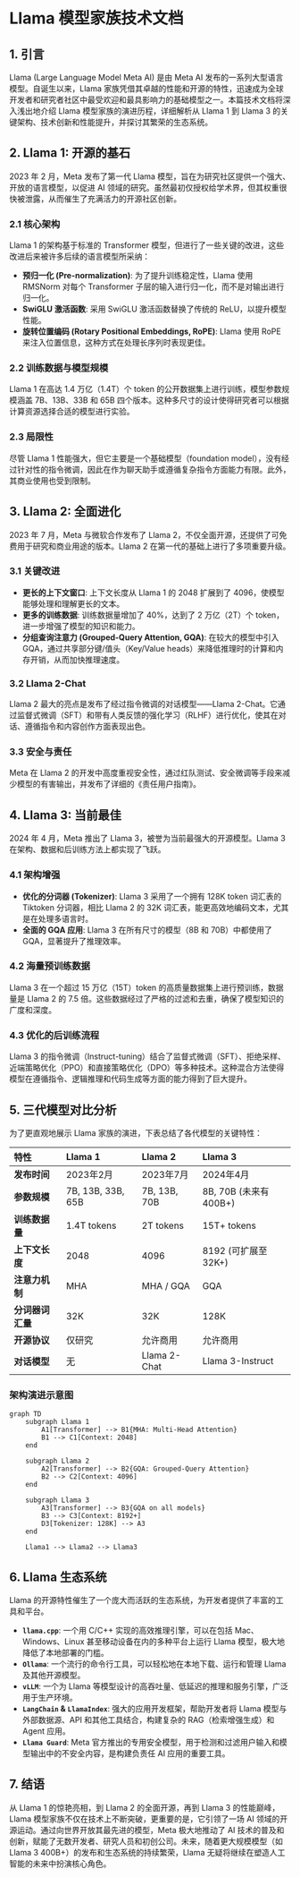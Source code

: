 # Llama 模型家族技术文档

## 1. 引言

Llama (Large Language Model Meta AI) 是由 Meta AI 发布的一系列大型语言模型。自诞生以来，Llama 家族凭借其卓越的性能和开源的特性，迅速成为全球开发者和研究者社区中最受欢迎和最具影响力的基础模型之一。本篇技术文档将深入浅出地介绍 Llama 模型家族的演进历程，详细解析从 Llama 1 到 Llama 3 的关键架构、技术创新和性能提升，并探讨其繁荣的生态系统。

## 2. Llama 1: 开源的基石

2023 年 2 月，Meta 发布了第一代 Llama 模型，旨在为研究社区提供一个强大、开放的语言模型，以促进 AI 领域的研究。虽然最初仅授权给学术界，但其权重很快被泄露，从而催生了充满活力的开源社区创新。

### 2.1 核心架构

Llama 1 的架构基于标准的 Transformer 模型，但进行了一些关键的改进，这些改进后来被许多后续的语言模型所采纳：

- **预归一化 (Pre-normalization)**: 为了提升训练稳定性，Llama 使用 RMSNorm 对每个 Transformer 子层的输入进行归一化，而不是对输出进行归一化。
- **SwiGLU 激活函数**: 采用 SwiGLU 激活函数替换了传统的 ReLU，以提升模型性能。
- **旋转位置编码 (Rotary Positional Embeddings, RoPE)**: Llama 使用 RoPE 来注入位置信息，这种方式在处理长序列时表现更佳。

### 2.2 训练数据与模型规模

Llama 1 在高达 1.4 万亿（1.4T）个 token 的公开数据集上进行训练，模型参数规模涵盖 7B、13B、33B 和 65B 四个版本。这种多尺寸的设计使得研究者可以根据计算资源选择合适的模型进行实验。

### 2.3 局限性

尽管 Llama 1 性能强大，但它主要是一个基础模型（foundation model），没有经过针对性的指令微调，因此在作为聊天助手或遵循复杂指令方面能力有限。此外，其商业使用也受到限制。

## 3. Llama 2: 全面进化

2023 年 7 月，Meta 与微软合作发布了 Llama 2，不仅全面开源，还提供了可免费用于研究和商业用途的版本。Llama 2 在第一代的基础上进行了多项重要升级。

### 3.1 关键改进

- **更长的上下文窗口**: 上下文长度从 Llama 1 的 2048 扩展到了 4096，使模型能够处理和理解更长的文本。
- **更多的训练数据**: 训练数据量增加了 40%，达到了 2 万亿（2T）个 token，进一步增强了模型的知识和能力。
- **分组查询注意力 (Grouped-Query Attention, GQA)**: 在较大的模型中引入 GQA，通过共享部分键/值头（Key/Value heads）来降低推理时的计算和内存开销，从而加快推理速度。

### 3.2 Llama 2-Chat

Llama 2 最大的亮点是发布了经过指令微调的对话模型——Llama 2-Chat。它通过监督式微调（SFT）和带有人类反馈的强化学习（RLHF）进行优化，使其在对话、遵循指令和内容创作方面表现出色。

### 3.3 安全与责任

Meta 在 Llama 2 的开发中高度重视安全性，通过红队测试、安全微调等手段来减少模型的有害输出，并发布了详细的《责任用户指南》。

## 4. Llama 3: 当前最佳

2024 年 4 月，Meta 推出了 Llama 3，被誉为当前最强大的开源模型。Llama 3 在架构、数据和后训练方法上都实现了飞跃。

### 4.1 架构增强

- **优化的分词器 (Tokenizer)**: Llama 3 采用了一个拥有 128K token 词汇表的 Tiktoken 分词器，相比 Llama 2 的 32K 词汇表，能更高效地编码文本，尤其是在处理多语言时。
- **全面的 GQA 应用**: Llama 3 在所有尺寸的模型（8B 和 70B）中都使用了 GQA，显著提升了推理效率。

### 4.2 海量预训练数据

Llama 3 在一个超过 15 万亿（15T）token 的高质量数据集上进行预训练，数据量是 Llama 2 的 7.5 倍。这些数据经过了严格的过滤和去重，确保了模型知识的广度和深度。

### 4.3 优化的后训练流程

Llama 3 的指令微调（Instruct-tuning）结合了监督式微调（SFT）、拒绝采样、近端策略优化（PPO）和直接策略优化（DPO）等多种技术。这种混合方法使得模型在遵循指令、逻辑推理和代码生成等方面的能力得到了巨大提升。

## 5. 三代模型对比分析

为了更直观地展示 Llama 家族的演进，下表总结了各代模型的关键特性：

| 特性 | Llama 1 | Llama 2 | Llama 3 |
| :--- | :--- | :--- | :--- |
| **发布时间** | 2023年2月 | 2023年7月 | 2024年4月 |
| **参数规模** | 7B, 13B, 33B, 65B | 7B, 13B, 70B | 8B, 70B (未来有400B+) |
| **训练数据量** | 1.4T tokens | 2T tokens | 15T+ tokens |
| **上下文长度** | 2048 | 4096 | 8192 (可扩展至32K+) |
| **注意力机制** | MHA | MHA / GQA | GQA |
| **分词器词汇量**| 32K | 32K | 128K |
| **开源协议** | 仅研究 | 允许商用 | 允许商用 |
| **对话模型** | 无 | Llama 2-Chat | Llama 3-Instruct |

### 架构演进示意图

```mermaid
graph TD
    subgraph Llama 1
        A1[Transformer] --> B1{MHA: Multi-Head Attention}
        B1 --> C1[Context: 2048]
    end

    subgraph Llama 2
        A2[Transformer] --> B2{GQA: Grouped-Query Attention}
        B2 --> C2[Context: 4096]
    end

    subgraph Llama 3
        A3[Transformer] --> B3{GQA on all models}
        B3 --> C3[Context: 8192+]
        D3[Tokenizer: 128K] --> A3
    end

    Llama1 --> Llama2 --> Llama3
```

## 6. Llama 生态系统

Llama 的开源特性催生了一个庞大而活跃的生态系统，为开发者提供了丰富的工具和平台。

- **`llama.cpp`**: 一个用 C/C++ 实现的高效推理引擎，可以在包括 Mac、Windows、Linux 甚至移动设备在内的多种平台上运行 Llama 模型，极大地降低了本地部署的门槛。
- **`Ollama`**: 一个流行的命令行工具，可以轻松地在本地下载、运行和管理 Llama 及其他开源模型。
- **`vLLM`**: 一个为 Llama 等模型设计的高吞吐量、低延迟的推理和服务引擎，广泛用于生产环境。
- **`LangChain` & `LlamaIndex`**: 强大的应用开发框架，帮助开发者将 Llama 模型与外部数据源、API 和其他工具结合，构建复杂的 RAG（检索增强生成）和 Agent 应用。
- **`Llama Guard`**: Meta 官方推出的专用安全模型，用于检测和过滤用户输入和模型输出中的不安全内容，是构建负责任 AI 应用的重要工具。

## 7. 结语

从 Llama 1 的惊艳亮相，到 Llama 2 的全面开源，再到 Llama 3 的性能巅峰，Llama 模型家族不仅在技术上不断突破，更重要的是，它引领了一场 AI 领域的开源运动。通过向世界开放其最先进的模型，Meta 极大地推动了 AI 技术的普及和创新，赋能了无数开发者、研究人员和初创公司。未来，随着更大规模模型（如 Llama 3 400B+）的发布和生态系统的持续繁荣，Llama 无疑将继续在塑造人工智能的未来中扮演核心角色。